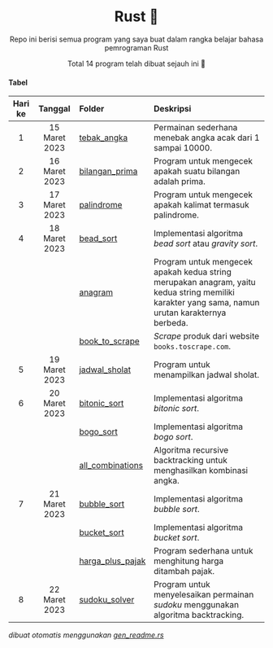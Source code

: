 <div align="center">

# Rust 🦀

Repo ini berisi semua program yang saya buat dalam rangka belajar bahasa pemrograman Rust

Total 14 program telah dibuat sejauh ini 🎉

</div>

#### Tabel

|Hari ke|Tanggal|Folder|Deskripsi|
|:--:|:--:|:--|:--|
|1|15 Maret 2023|[tebak_angka](/Games/tebak_angka)|Permainan sederhana menebak angka acak dari 1 sampai 10000.|
|2|16 Maret 2023|[bilangan_prima](/Math/bilangan_prima)|Program untuk mengecek apakah suatu bilangan adalah prima.|
|3|17 Maret 2023|[palindrome](/Strings/palindrome)|Program untuk mengecek apakah kalimat termasuk palindrome.|
|4|18 Maret 2023|[bead_sort](/Sorts/bead_sort)|Implementasi algoritma _bead sort_ atau _gravity sort_.|
|||[anagram](/Strings/anagram)|Program untuk mengecek apakah kedua string merupakan anagram, yaitu kedua string memiliki karakter yang sama, namun urutan karakternya berbeda.|
|||[book_to_scrape](/Web_Scraping/book_to_scrape)|_Scrape_ produk dari website `books.toscrape.com`.|
|5|19 Maret 2023|[jadwal_sholat](/Web_Scraping/jadwal_sholat)|Program untuk menampilkan jadwal sholat.|
|6|20 Maret 2023|[bitonic_sort](/Sorts/bitonic_sort)|Implementasi algoritma _bitonic sort_.|
|||[bogo_sort](/Sorts/bogo_sort)|Implementasi algoritma _bogo sort_.|
|||[all_combinations](/Backtracking/all_combinations)|Algoritma recursive backtracking untuk menghasilkan kombinasi angka.|
|7|21 Maret 2023|[bubble_sort](/Sorts/bubble_sort)|Implementasi algoritma _bubble sort_.|
|||[bucket_sort](/Sorts/bucket_sort)|Implementasi algoritma _bucket sort_.|
|||[harga_plus_pajak](/Math/harga_plus_pajak)|Program sederhana untuk menghitung harga ditambah pajak.|
|8|22 Maret 2023|[sudoku_solver](/Backtracking/sudoku_solver)|Program untuk menyelesaikan permainan _sudoku_ menggunakan algoritma backtracking.|


_dibuat otomatis menggunakan [gen_readme.rs](/gen_readme.rs)_
